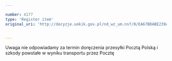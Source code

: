 ```yaml
---

number: 4177
type: 'Register item'
original_uri: 'http://decyzje.uokik.gov.pl/nd_wz_um.nsf/0/EA67BDABE239A1A9C1257AF3002DBAA1?OpenDocument'


---
```


Uwaga nie odpowiadamy za termin doręczenia przesyłki Pocztą Polską i szkody powstałe w wyniku transportu przez Pocztę
